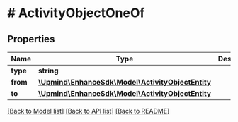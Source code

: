 # # ActivityObjectOneOf

## Properties

Name | Type | Description | Notes
------------ | ------------- | ------------- | -------------
**type** | **string** |  |
**from** | [**\Upmind\EnhanceSdk\Model\ActivityObjectEntity**](ActivityObjectEntity.md) |  |
**to** | [**\Upmind\EnhanceSdk\Model\ActivityObjectEntity**](ActivityObjectEntity.md) |  |

[[Back to Model list]](../../README.md#models) [[Back to API list]](../../README.md#endpoints) [[Back to README]](../../README.md)
